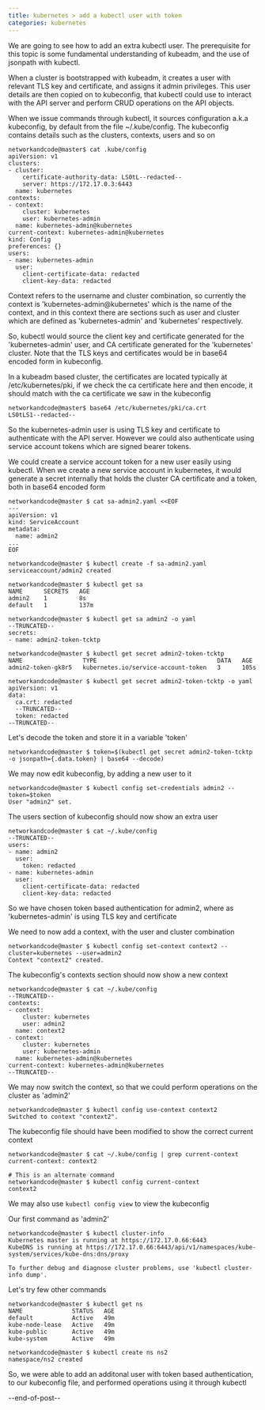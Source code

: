 ```yaml
---
title: kubernetes > add a kubectl user with token
categories: kubernetes
---
```


We are going to see how to add an extra kubectl user. 
The prerequisite for this topic is some fundamental understanding of kubeadm, and the use of jsonpath with kubectl.

When a cluster is bootstrapped with kubeadm, 
it creates a user with relevant TLS key and certificate, and assigns it admin privileges. This user details are then copied on to kubeconfig, that 
kubectl could use to interact with the API server and perform CRUD operations on the API objects.

When we issue commands through kubectl, it sources configuration a.k.a kubeconfig, by default from the file ~/.kube/config. The kubeconfig contains details such as 
the clusters, contexts, users and so on

```
networkandcode@master$ cat .kube/config
apiVersion: v1
clusters:
- cluster:
    certificate-authority-data: LS0tL--redacted--
    server: https://172.17.0.3:6443
  name: kubernetes
contexts:
- context:
    cluster: kubernetes
    user: kubernetes-admin
  name: kubernetes-admin@kubernetes
current-context: kubernetes-admin@kubernetes
kind: Config
preferences: {}
users:
- name: kubernetes-admin
  user:
    client-certificate-data: redacted
    client-key-data: redacted
```

Context refers to the username and cluster combination, so currently the context is 'kubernetes-admin@kubernetes' which is the name of the context, 
and in this context there are sections such as user and cluster which are defined as 'kubernetes-admin' and 'kubernetes' respectively. 

So, kubectl would source the client key and certificate generated for the 'kubernetes-admin' user, and CA certificate generated 
for the 'kubernetes' cluster. Note that the TLS keys and certificates would be in base64 encoded form in kubeconfig. 

In a kubeadm based cluster, the certificates are located typically at /etc/kubernetes/pki, if we check the ca certificate here and then encode, it should match with 
the ca certificate we saw in the kubeconfig
```
networkandcode@master$ base64 /etc/kubernetes/pki/ca.crt
LS0tLS1--redacted--
```

So the kubernetes-admin user is using TLS key and certificate to authenticate with the API server. However we could also authenticate using service account 
tokens which are signed bearer tokens. 

We could create a service account token for a new user easily using kubectl. When we create a new service account in kubernetes, it would generate a secret 
internally that holds the cluster CA certificate and a token, both in base64 encoded form
```
networkandcode@master $ cat sa-admin2.yaml <<EOF
---
apiVersion: v1
kind: ServiceAccount
metadata:
  name: admin2
...
EOF

networkandcode@master $ kubectl create -f sa-admin2.yaml
serviceaccount/admin2 created

networkandcode@master $ kubectl get sa
NAME      SECRETS   AGE
admin2    1         8s
default   1         137m

networkandcode@master $ kubectl get sa admin2 -o yaml
--TRUNCATED--
secrets:
- name: admin2-token-tcktp

networkandcode@master $ kubectl get secret admin2-token-tcktp
NAME                 TYPE                                  DATA   AGE
admin2-token-gk8r5   kubernetes.io/service-account-token   3      105s

networkandcode@master $ kubectl get secret admin2-token-tcktp -o yaml
apiVersion: v1
data:
  ca.crt: redacted
  --TRUNCATED--
  token: redacted
--TRUNCATED--
```

Let's decode the token and store it in a variable 'token'
```
networkandcode@master $ token=$(kubectl get secret admin2-token-tcktp -o jsonpath={.data.token} | base64 --decode)
```

We may now edit kubeconfig, by adding a new user to it
```
networkandcode@master $ kubectl config set-credentials admin2 --token=$token
User "admin2" set.
```

The users section of kubeconfig should now show an extra user
```
networkandcode@master $ cat ~/.kube/config
--TRUNCATED--
users:
- name: admin2
  user:
    token: redacted
- name: kubernetes-admin
  user:
    client-certificate-data: redacted
    client-key-data: redacted
```

So we have chosen token based authentication for admin2, where as 'kubernetes-admin' is using TLS key and certificate

We need to now add a context, with the user and cluster combination
```
networkandcode@master $ kubectl config set-context context2 --cluster=kubernetes --user=admin2
Context "context2" created.
```

The kubeconfig's contexts section should now show a new context
```
networkandcode@master $ cat ~/.kube/config
--TRUNCATED--
contexts:
- context:
    cluster: kubernetes
    user: admin2
  name: context2
- context:
    cluster: kubernetes
    user: kubernetes-admin
  name: kubernetes-admin@kubernetes
current-context: kubernetes-admin@kubernetes
--TRUNCATED--
```

We may now switch the context, so that we could perform operations on the cluster as 'admin2'
```
networkandcode@master $ kubectl config use-context context2
Switched to context "context2".
```

The kubeconfig file should have been modified to show the correct current context
```
networkandcode@master $ cat ~/.kube/config | grep current-context
current-context: context2

# This is an alternate command
networkandcode@master $ kubectl config current-context
context2
```

We may also use ```kubectl config view``` to view the kubeconfig

Our first command as 'admin2'
```
networkandcode@master $ kubectl cluster-info
Kubernetes master is running at https://172.17.0.66:6443
KubeDNS is running at https://172.17.0.66:6443/api/v1/namespaces/kube-system/services/kube-dns:dns/proxy

To further debug and diagnose cluster problems, use 'kubectl cluster-info dump'.
```

Let's try few other commands
```
networkandcode@master $ kubectl get ns
NAME              STATUS   AGE
default           Active   49m
kube-node-lease   Active   49m
kube-public       Active   49m
kube-system       Active   49m

networkandcode@master $ kubectl create ns ns2
namespace/ns2 created
```

So, we were able to add an additonal user with token based authentication, to our kubeconfig file, and performed operations using it through kubectl

--end-of-post--
